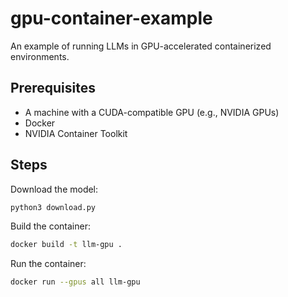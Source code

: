 # gpu-container-example

An example of running LLMs in GPU-accelerated containerized environments.

## Prerequisites

- A machine with a CUDA-compatible GPU (e.g., NVIDIA GPUs)
- Docker
- NVIDIA Container Toolkit

## Steps

Download the model:
```bash
python3 download.py
```

Build the container:
```bash
docker build -t llm-gpu .
```

Run the container:
```bash
docker run --gpus all llm-gpu
```
